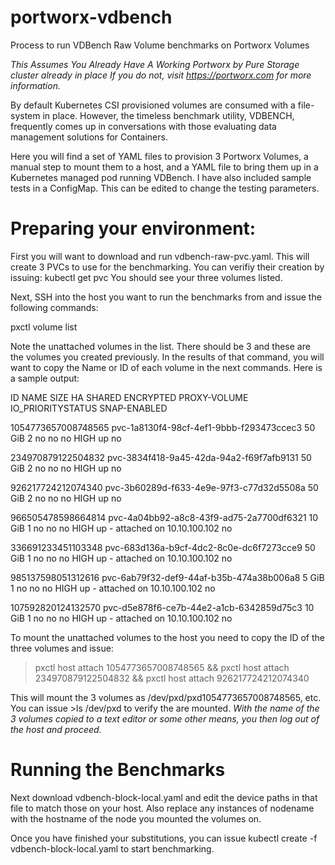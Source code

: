 # portworx-vdbench
Process to run VDBench Raw Volume benchmarks on Portworx Volumes

*This Assumes You Already Have A Working Portworx by Pure Storage cluster already in place
If you do not, visit https://portworx.com for more information.*

By default Kubernetes CSI provisioned volumes are consumed with a file-system in place. However, the timeless benchmark utility, VDBENCH, frequently comes up in conversations with those evaluating data management solutions for Containers.

Here you will find a set of YAML files to provision 3 Portworx Volumes, a manual step to mount them to a host, and a YAML file to bring them up in a Kubernetes managed pod running VDBench. I have also included sample tests in a ConfigMap. This can be edited to change the testing parameters.

# Preparing your environment:
First you will want to download and run vdbench-raw-pvc.yaml. This will create 3 PVCs to use for the benchmarking.
You can verifiy their creation by issuing:
kubectl get pvc
You should see your three volumes listed.

Next, SSH into the host you want to run the benchmarks from and issue the following commands:

pxctl volume list

Note the unattached volumes in the list. There should be 3 and these are the volumes you created previously.
In the results of that command, you will want to copy the Name or ID of each volume in the next commands. Here is a sample output:

ID			NAME						SIZE	HA	SHARED	ENCRYPTED	PROXY-VOLUME	IO_PRIORITYSTATUS				SNAP-ENABLED

1054773657008748565	pvc-1a8130f4-98cf-4ef1-9bbb-f293473ccec3	50 GiB	2	no	no		no		HIGH		up 	no

234970879122504832	pvc-3834f418-9a45-42da-94a2-f69f7afb9131	50 GiB	2	no	no		no		HIGH		up 	no

926217724212074340	pvc-3b60289d-f633-4e9e-97f3-c77d32d5508a	50 GiB	2	no	no		no		HIGH		up 	no

966505478598664814	pvc-4a04bb92-a8c8-43f9-ad75-2a7700df6321	10 GiB	1	no	no		no		HIGH		up - attached on 10.10.100.102	no

336691233451103348	pvc-683d136a-b9cf-4dc2-8c0e-dc6f7273cce9	50 GiB	1	no	no		no		HIGH		up - attached on 10.10.100.102	no

985137598051312616	pvc-6ab79f32-def9-44af-b35b-474a38b006a8	5 GiB	1	no	no		no		HIGH		up - attached on 10.10.100.102	no

107592820124132570	pvc-d5e878f6-ce7b-44e2-a1cb-6342859d75c3	10 GiB	1	no	no		no		HIGH		up - attached on 10.10.100.102	no

To mount the unattached volumes to the host you need to copy the ID of the three volumes and issue:

> pxctl host attach 1054773657008748565 && pxctl host attach 234970879122504832 && pxctl host attach 926217724212074340

This will mount the 3 volumes as /dev/pxd/pxd1054773657008748565, etc. 
You can issue >ls /dev/pxd to verify the are mounted.
*With the name of the 3 volumes copied to a text editor or some other means, you then log out of the host and proceed.*

# Running the Benchmarks

Next download vdbench-block-local.yaml and edit the device paths in that file to match those on your host. Also replace any instances of nodename with the hostname of the node you mounted the volumes on. 

Once you have finished your substitutions, you can issue kubectl create -f vdbench-block-local.yaml to start benchmarking.
